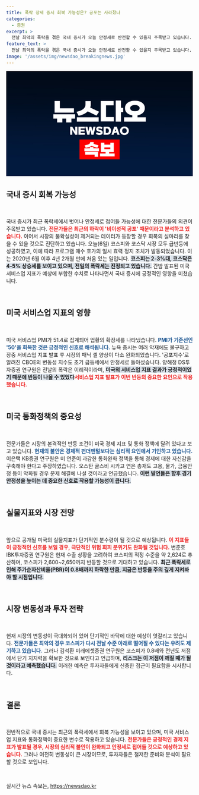 ```yaml
---
title: 폭락 장세 증시 회복 가능성은? 공포는 사라졌나
categories:
  - 증권
excerpt: >
  전날 최악의 폭락을 겪은 국내 증시가 오늘 안정세로 반전할 수 있을지 주목받고 있습니다. 전문가들은 미국 서비스업 지표 발표로 불안감이 해소되며 코스피와 코스닥이 급반등했다고 분석했습니다. 경제 지표와 통화정책이 향후 시장 흐름의 핵심 포인트로 작용할 전망입니다.
feature_text: >
  전날 최악의 폭락을 겪은 국내 증시가 오늘 안정세로 반전할 수 있을지 주목받고 있습니다. 전문가들은 미국 서비스업 지표 발표로 불안감이 해소되며 코스피와 코스닥이 급반등했다고 분석했습니다. 경제 지표와 통화정책이 향후 시장 흐름의 핵심 포인트로 작용할 전망입니다.
image: '/assets/img/newsdao_breakingnews.jpg'
---
```


<p><img src="/assets/img/newsdao_breakingnews.jpg" alt="firstkoreanews 속보" /></p>

<h2 data-ke-size="size26">국내 증시 회복 가능성</h2>

<p data-ke-size="size16">&nbsp;</p>

<p>국내 증시가 최근 폭락세에서 벗어나 안정세로 접어들 가능성에 대한 전문가들의 의견이 주목받고 있습니다. <b><span style="color: #ee2323;">전문가들은 최근의 하락이 '비이성적 공포' 때문이라고 분석하고 있습니다.</span></b> 이어서 시장의 불확실성이 제거되는 데이터가 등장할 경우 회복의 실마리를 찾을 수 있을 것으로 진단하고 있습니다. 오늘(6일) 코스피와 코스닥 시장 모두 급반등에 성공하였고, 이에 따라 프로그램 매수 호가의 일시 효력 정지 조치가 발동되었습니다. 이는 2020년 6월 이후 4년 2개월 만에 처음 있는 일입니다. <b><span style="background-color: #21538527;">코스피는 2-3%대, 코스닥은 4-5% 상승세를 보이고 있으며, 전일의 폭락세는 진정되고 있습니다.</span></b> 간밤 발표된 미국 서비스업 지표가 예상에 부합한 수치로 나타나면서 국내 증시에 긍정적인 영향을 미쳤습니다. </p>

<p data-ke-size="size16">&nbsp;</p>

<h2 data-ke-size="size26">미국 서비스업 지표의 영향</h2>

<p data-ke-size="size16">&nbsp;</p>

<p>미국 서비스업 PMI가 51.4로 집계되어 업황의 확장세를 나타냈습니다. <b><span style="color: #1a5490;">PMI가 기준선인 '50'을 회복한 것은 긍정적인 신호로 해석됩니다.</span></b> 뉴욕 증시는 여러 악재에도 불구하고 장중 서비스업 지표 발표 후 시장의 패닉 셀 양상이 다소 완화되었습니다. '공포지수'로 알려진 CBOE의 변동성 지수도 초기 급등세에서 안정세로 돌아섰습니다. 양해정 DS투자증권 연구원은 전날의 폭락은 이례적이라며, <b><span style="background-color: #21538527;">미국의 서비스업 지표 결과가 긍정적이었기 때문에 반등이 나올 수 있었다</span></b고 설명했습니다. 이는 시장에서의 불안감을 어느 정도 해소하는 데 기여하였으며, <b><span style="color: #ee2323;">서비스업 지표 발표가 이번 반등의 중요한 요인으로 작용했습니다.</span></b></p>

<p data-ke-size="size16">&nbsp;</p>

<h2 data-ke-size="size26">미국 통화정책의 중요성</h2>

<p data-ke-size="size16">&nbsp;</p>

<p>전문가들은 시장의 본격적인 반등 조건이 미국 경제 지표 및 통화 정책에 달려 있다고 보고 있습니다. <b><span style="color: #1a5490;">현재의 불안은 경제적 펀더멘털보다는 심리적 요인에서 기인하고 있습니다.</span></b> 이은택 KB증권 연구원은 미 연준이 과감한 통화완화 정책을 통해 경제에 대한 자신감을 구축해야 한다고 주장하였습니다. 오스탄 굴스비 시카고 연은 총재도 고용, 물가, 금융안정 등이 악화될 경우 문제 해결에 나설 것이라고 언급했습니다. <b><span style="background-color: #21538527;">이런 발언들은 향후 경기 안정성을 높이는 데 중요한 신호로 작용할 가능성이 큽니다.</span></b></p>

<p data-ke-size="size16">&nbsp;</p>

<h2 data-ke-size="size26">실물지표와 시장 전망</h2>

<p data-ke-size="size16">&nbsp;</p>

<p>앞으로 공개될 미국의 실물지표가 단기적인 분수령이 될 것으로 예상됩니다. <b><span style="color: #ee2323;">이 지표들이 긍정적인 신호를 보일 경우, 극단적인 위험 회피 분위기도 완화될 것입니다.</span></b> 변준호 IBK투자증권 연구원은 현재 수출 상황을 고려하여 코스피의 적정 수준을 약 2,624로 추산하며, 코스피가 2,600~2,650까지 반등할 것으로 기대하고 있습니다. <b><span style="background-color: #21538527;">최근 폭락세로 인해 주가순자산비율(PBR)이 0.8배까지 하락한 만큼, 지금은 반등을 주의 깊게 지켜봐야 할 시점입니다.</span></b></p>

<p data-ke-size="size16">&nbsp;</p>

<h2 data-ke-size="size26">시장 변동성과 투자 전략</h2>

<p data-ke-size="size16">&nbsp;</p>

<p>현재 시장의 변동성이 극대화되어 있어 단기적인 바닥에 대한 예상이 엇갈리고 있습니다. <b><span style="color: #1a5490;">전문가들은 최악의 경우 코스피가 다시 전날 수준 아래로 떨어질 수 있다는 우려도 제기하고 있습니다.</span></b> 그러나 김석환 미래에셋증권 연구원은 코스피가 0.8배와 전년도 저점에서 단기 지지력을 확보한 것으로 보인다고 언급하며, <b><span style="background-color: #21538527;">리스크는 이 저점이 깨질 때가 될 것이라고 예측했습니다.</span></b> 이러한 예측은 투자자들에게 신중한 접근이 필요함을 시사합니다.</p>

<p data-ke-size="size16">&nbsp;</p>

<h2 data-ke-size="size26">결론</h2>

<p data-ke-size="size16">&nbsp;</p>

<p>전반적으로 국내 증시는 최근의 폭락세에서 회복 가능성을 보이고 있으며, 미국 서비스업 지표와 통화정책이 중요한 변수로 작용하고 있습니다. <b><span style="color: #ee2323;">전문가들은 긍정적인 경제 지표가 발표될 경우, 시장의 심리적 불안이 완화되고 안정세로 접어들 것으로 예상하고 있습니다.</span></b> 그러나 여전히 변동성이 큰 시장이므로, 투자자들은 철저한 준비와 분석이 필요할 것으로 보입니다.</p>

<p data-ke-size="size16">&nbsp;</p>
실시간 뉴스 속보는, <a href="https://newsdao.kr" rel="dofollow">https://newsdao.kr</a>


